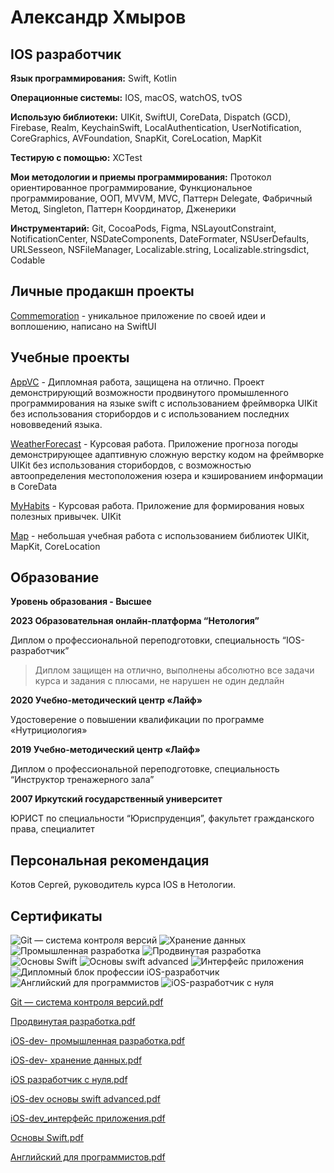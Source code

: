 # Александр Хмыров

## IOS разработчик

**Язык программирования:**  Swift, Kotlin

**Операционные системы:** IOS, macOS, watchOS, tvOS

**Использую библиотеки:**  UIKit, SwiftUI, CoreData, Dispatch (GCD), Firebase, Realm, KeychainSwift, LocalAuthentication, UserNotification, CoreGraphics, AVFoundation, SnapKit, CoreLocation, MapKit

**Тестирую с помощью:**   XCTest

**Мои методологии и приемы программирования:**   Протокол ориентированное программирование, Функциональное программирование, ООП, MVVM, MVC, Паттерн Delegate, Фабричный Метод, Singleton, Паттерн Координатор,  Дженерики 

**Инструментарий:**  Git, CocoaPods, Figma, NSLayoutConstraint,  NotificationCenter, NSDateComponents, DateFormater, NSUserDefaults, URLSesseon, NSFileManager, Localizable.string, Localizable.stringsdict, Codable 


## Личные продакшн проекты

[Commemoration](https://github.com/AleksandrSiberia/Commemoration.git) - уникальное приложение по своей идеи и воплошению, написано на SwiftUI


## Учебные проекты 
 
[AppVC](https://github.com/AleksandrSiberia/AppVC) - Дипломная работа, защищена на отлично. Проект демонстрирующий возможности продвинутого промышленного программирования на языке swift с использованием фреймворка UIKit без использования сторибордов и с использованием последних нововведений языка.

[WeatherForecast](https://github.com/AleksandrSiberia/WeatherForecast) - Курсовая работа. Приложение прогноза погоды демонстрирующее адаптивную сложную верстку кодом на фреймворке UIKit без использования сторибордов, с возможностью автоопределения местоположения юзера и кэшированием информации в CoreData

[MyHabits](https://github.com/AleksandrSiberia/MyHabits/tree/master) - Курсовая работа. Приложение для формирования новых полезных привычек. UIKit

[Map](https://github.com/AleksandrSiberia/Map) - небольшая учебная работа с использованием библиотек UIKit, MapKit, CoreLocation


## Образование 
**Уровень образования - Высшее** 


**2023  Образовательная онлайн-платформа  “Нетология”**

Диплом о профессиональной переподготовки, специальность “IOS-разработчик”

> Диплом защищен на отлично, выполнены абсолютно все задачи курса и задания с плюсами, не нарушен не один дедлайн

 
 
**2020  Учебно-методический центр «Лайф»**
 
Удостоверение о повышении квалификации по программе «Нутрициология»

 

**2019  Учебно-методический центр «Лайф»**

Диплом о профессиональной переподготовке, специальность “Инструктор тренажерного зала”



**2007   Иркутский государственный университет**

ЮРИСТ по специальности “Юриспруденция”, факультет гражданского права, специалитет



## Персональная рекомендация
Котов Сергей, руководитель курса IOS в Нетологии.


## Сертификаты 

![Git — система контроля версий](https://github.com/AleksandrSiberia/AleksandrSiberia/assets/103641721/a12f8c39-f93c-4fc5-ad36-bbbb0ed1e1ea)
![Хранение данных](https://github.com/AleksandrSiberia/AleksandrSiberia/assets/103641721/f57132af-385c-4300-8f14-ac101eabd99b)
![Промышленная разработка](https://github.com/AleksandrSiberia/AleksandrSiberia/assets/103641721/93843165-e6f4-43c2-b899-3d2f9f4d02ab)
![Продвинутая разработка](https://github.com/AleksandrSiberia/AleksandrSiberia/assets/103641721/15826ec1-7167-4f27-becc-411ee9091773)
![Основы Swift](https://github.com/AleksandrSiberia/AleksandrSiberia/assets/103641721/43a11298-3f0e-4bcd-b4c7-bf313c0aee4b)
![Основы swift advanced](https://github.com/AleksandrSiberia/AleksandrSiberia/assets/103641721/0c9ac983-c91e-4bb4-8318-5998db0072a1)
![Интерфейс приложения](https://github.com/AleksandrSiberia/AleksandrSiberia/assets/103641721/b3772b54-5d2a-4dad-8f8e-a2c485bfd77e)
![Дипломный блок профессии iOS-разработчик](https://github.com/AleksandrSiberia/AleksandrSiberia/assets/103641721/46e56486-da15-4210-861b-370644850042)
![Английский для программистов](https://github.com/AleksandrSiberia/AleksandrSiberia/assets/103641721/b37d3642-8bd4-43e0-b0a7-c686fdb40b17)
![iOS-разработчик с нуля](https://github.com/AleksandrSiberia/AleksandrSiberia/assets/103641721/d95c9e43-3e73-4b57-ba83-e8b63e351279)


[Git — система контроля версий.pdf](https://github.com/AleksandrSiberia/AleksandrSiberia/files/10940773/Git.pdf)

[Продвинутая разработка.pdf](https://github.com/AleksandrSiberia/AleksandrSiberia/files/10940885/default.pdf)

[iOS-dev- промышленная разработка.pdf](https://github.com/AleksandrSiberia/AleksandrSiberia/files/10940878/iOS-dev-.pdf)

[iOS-dev- хранение данных.pdf](https://github.com/AleksandrSiberia/AleksandrSiberia/files/10940882/iOS-dev-.pdf)

[iOS разработчик с нуля.pdf](https://github.com/AleksandrSiberia/AleksandrSiberia/files/10940875/iOS.pdf)

[iOS-dev основы swift advanced.pdf](https://github.com/AleksandrSiberia/AleksandrSiberia/files/10940876/iOS-dev.swift.advanced.pdf)

[iOS-dev_интерфейс приложения.pdf](https://github.com/AleksandrSiberia/AleksandrSiberia/files/10940877/iOS-dev_.pdf)

[Основы Swift.pdf](https://github.com/AleksandrSiberia/AleksandrSiberia/files/10940884/Swift.pdf)

[Английский для программистов.pdf](https://github.com/AleksandrSiberia/AleksandrSiberia/files/10940883/default.pdf)














